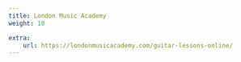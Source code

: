 ```yaml
---
title: London Music Academy
weight: 10

extra:
    url: https://londonmusicacademy.com/guitar-lessons-online/
---
```


